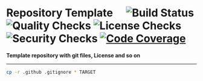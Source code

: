 # Repository Template&emsp; ![Build Status] ![Quality Checks] ![License Checks] ![Security Checks] [![Code Coverage]][codecov.io]

[Build Status]: https://github.com/wayfair-incubator/repo-template/workflows/Tests/badge.svg
[Quality Checks]: https://github.com/wayfair-incubator/repo-template/workflows/Checks/badge.svg
[License Checks]: https://github.com/wayfair-incubator/repo-template/workflows/License%20audit/badge.svg
[Security Checks]: https://github.com/wayfair-incubator/repo-template/workflows/Security%20audit/badge.svg
[Code Coverage]: https://codecov.io/gh/wayfair-incubator/repo-template/branch/master/graph/badge.svg
[codecov.io]: https://codecov.io/gh/wayfair-incubator/repo-template

**Template repository with git files, License and so on**

---

```bash
cp -r .github .gitignore * TARGET
```

